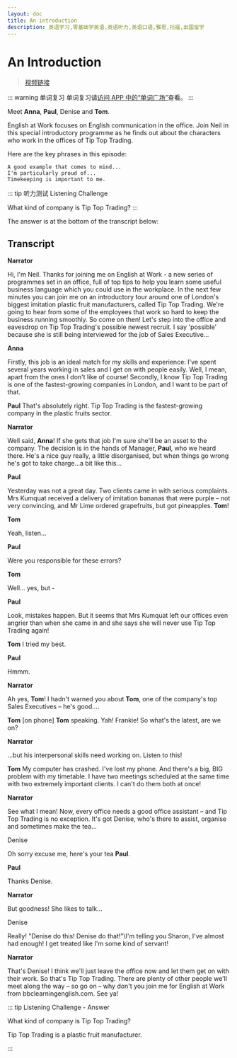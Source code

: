 ```yaml
---
layout: doc
title: An introduction
description: 英语学习,零基础学英语,英语听力,英语口语,雅思,托福,出国留学
---
```


# An Introduction

> [视频链接](https://www.xiaohongshu.com/explore/64e6025b000000000a0181b8)

::: warning 单词复习
单词复习请<ins>[访问 APP 中的“单词广场”](https://app.englishburning.com)</ins>查看。
::: 

Meet **Anna**, **Paul**, Denise and **Tom**.

English at Work focuses on English communication in the office. Join Neil in this special introductory programme as he finds out about the characters who work in the offices of Tip Top Trading.

Here are the key phrases in this episode:

    A good example that comes to mind...
    I'm particularly proud of...
    Timekeeping is important to me.

::: tip 听力测试
Listening Challenge

What kind of company is Tip Top Trading?
:::

The answer is at the bottom of the transcript below:

## Transcript

**Narrator**

Hi, I'm Neil. Thanks for joining me on English at Work - a new series of programmes set in an office, full of top tips to help you learn some useful business language which you could use in the workplace. In the next few minutes you can join me on an introductory tour around one of London's biggest imitation plastic fruit manufacturers, called Tip Top Trading. We're going to hear from some of the employees that work so hard to keep the business running smoothly. So come on then! Let's step into the office and eavesdrop on Tip Top Trading's possible newest recruit. I say 'possible' because she is still being interviewed for the job of Sales Executive…

**Anna**

Firstly, this job is an ideal match for my skills and experience: I've spent several years working in sales and I get on with people easily. Well, I mean, apart from the ones I don't like of course! Secondly, I know Tip Top Trading is one of the fastest-growing companies in London, and I want to be part of that.

**Paul**
That's absolutely right. Tip Top Trading is the fastest-growing company in the plastic fruits sector.

**Narrator**

Well said, **Anna**! If she gets that job I'm sure she'll be an asset to the company. The decision is in the hands of Manager, **Paul**, who we heard there. He's a nice guy really, a little disorganised, but when things go wrong he's got to take charge…a bit like this…

**Paul**

Yesterday was not a great day. Two clients came in with serious complaints. Mrs Kumquat received a delivery of imitation bananas that were purple – not very convincing, and Mr Lime ordered grapefruits, but got pineapples. **Tom**!

**Tom**

Yeah, listen...

**Paul**

Were you responsible for these errors?

**Tom**

Well... yes, but -

**Paul**

Look, mistakes happen. But it seems that Mrs Kumquat left our offices even angrier than when she came in and she says she will never use Tip Top Trading again!

**Tom**
I tried my best.

**Paul**

Hmmm.

**Narrator**

Ah yes, **Tom**! I hadn't warned you about **Tom**, one of the company's top Sales Executives – he's good….

**Tom**
[on phone] **Tom** speaking. Yah! Frankie! So what's the latest, are we on?

**Narrator**

…but his interpersonal skills need working on. Listen to this!

**Tom**
My computer has crashed. I've lost my phone. And there's a big, BIG problem with my timetable. I have two meetings scheduled at the same time with two extremely important clients. I can't do them both at once!

**Narrator**

See what I mean! Now, every office needs a good office assistant – and Tip Top Trading is no exception. It's got Denise, who's there to assist, organise and sometimes make the tea…

Denise

Oh sorry excuse me, here's your tea **Paul**.

**Paul**

Thanks Denise.

**Narrator**

But goodness! She likes to talk…

Denise

Really! "Denise do this! Denise do that!"\I'm telling you Sharon, I've almost had enough! I get treated like I'm some kind of servant!

**Narrator**

That's Denise! I think we'll just leave the office now and let them get on with their work. So that's Tip Top Trading. There are plenty of other people we'll meet along the way – so go on – why don't you join me for English at Work from bbclearningenglish.com. See ya!

::: tip Listening Challenge - Answer

What kind of company is Tip Top Trading?

Tip Top Trading is a plastic fruit manufacturer.

:::
